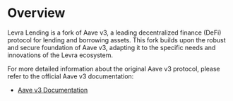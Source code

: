 # Overview

Levra Lending is a fork of Aave v3, a leading decentralized finance (DeFi) protocol for lending and borrowing assets. This fork builds upon the robust and secure foundation of Aave v3, adapting it to the specific needs and innovations of the Levra ecosystem.

For more detailed information about the original Aave v3 protocol, please refer to the official Aave v3 documentation:

- [Aave v3 Documentation](https://docs.aave.com/developers/protocol-v3)
